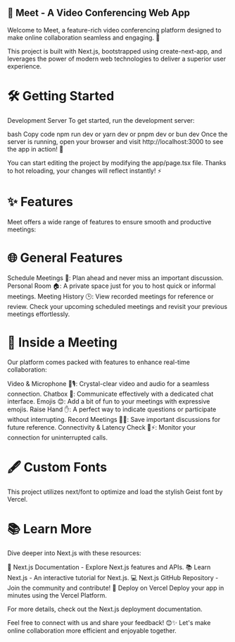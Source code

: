 ## 🎥 Meet - A Video Conferencing Web App
Welcome to Meet, a feature-rich video conferencing platform designed to make online collaboration seamless and engaging. 🚀

This project is built with Next.js, bootstrapped using create-next-app, and leverages the power of modern web technologies to deliver a superior user experience.

# 🛠 Getting Started
Development Server
To get started, run the development server:

bash
Copy code
npm run dev
 or
yarn dev
 or
pnpm dev
 or
bun dev
Once the server is running, open your browser and visit http://localhost:3000 to see the app in action! 🌟

You can start editing the project by modifying the app/page.tsx file. Thanks to hot reloading, your changes will reflect instantly! ⚡

# ✨ Features
Meet offers a wide range of features to ensure smooth and productive meetings:

# 🌐 General Features
Schedule Meetings 📅: Plan ahead and never miss an important discussion.
Personal Room 🏠: A private space just for you to host quick or informal meetings.
Meeting History 🕒:
View recorded meetings for reference or review.
Check your upcoming scheduled meetings and revisit your previous meetings effortlessly.
# 🎤 Inside a Meeting
Our platform comes packed with features to enhance real-time collaboration:

Video & Microphone 🎥🎙️: Crystal-clear video and audio for a seamless connection.
Chatbox 💬: Communicate effectively with a dedicated chat interface.
Emojis 😊: Add a bit of fun to your meetings with expressive emojis.
Raise Hand ✋: A perfect way to indicate questions or participate without interrupting.
Record Meetings 🎥🔴: Save important discussions for future reference.
Connectivity & Latency Check 📶⚡: Monitor your connection for uninterrupted calls.
# 🖋️ Custom Fonts
This project utilizes next/font to optimize and load the stylish Geist font by Vercel.

# 📚 Learn More
Dive deeper into Next.js with these resources:

📖 Next.js Documentation - Explore Next.js features and APIs.
📚 Learn Next.js - An interactive tutorial for Next.js.
💻 Next.js GitHub Repository - Join the community and contribute!
🚀 Deploy on Vercel
Deploy your app in minutes using the Vercel Platform.

For more details, check out the Next.js deployment documentation.

Feel free to connect with us and share your feedback! 😊✨
Let's make online collaboration more efficient and enjoyable together.
